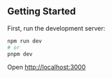 ## Getting Started

First, run the development server:

```bash
npm run dev
# or
pnpm dev
```

Open [http://localhost:3000](http://localhost:3000)